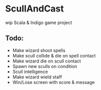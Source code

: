 # ScullAndCast
wip Scala & Indigo game project

## Todo:
+ Make wizard shoot spells
+ Make scull collide & die on spell contact
+ Make wizard die on scull contact
+ Spawn new sculls on condition
+ Scull intelligence
+ Make wizard wield staff
+ Win/Lose screen with score & message
